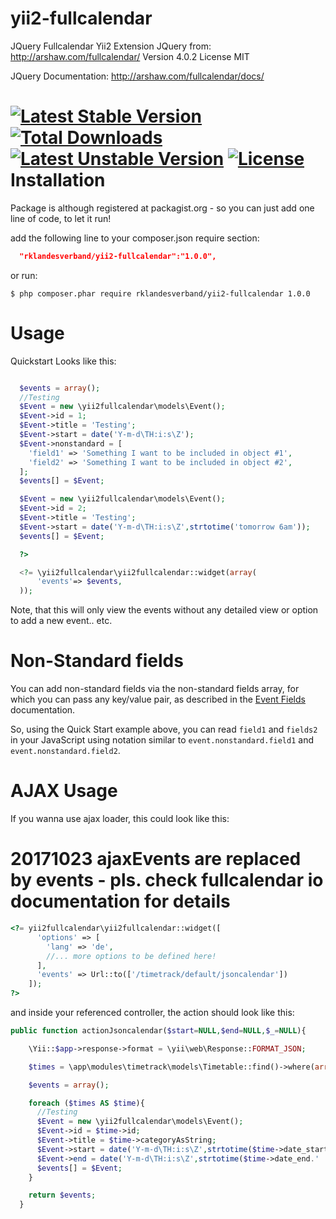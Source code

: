 yii2-fullcalendar
================
JQuery Fullcalendar Yii2 Extension
JQuery from: http://arshaw.com/fullcalendar/
Version 4.0.2
License MIT

JQuery Documentation:
http://arshaw.com/fullcalendar/docs/


[![Latest Stable Version](https://poser.pugx.org/rklandesverband/yii2-fullcalendar/version)](https://packagist.org/packages/rklandesverband/yii2-fullcalendar)
[![Total Downloads](https://poser.pugx.org/rklandesverband/yii2-fullcalendar/downloads)](https://packagist.org/packages/rklandesverband/yii2-fullcalendar)
[![Latest Unstable Version](https://poser.pugx.org/rklandesverband/yii2-fullcalendar/v/unstable)](//packagist.org/packages/rklandesverband/yii2-fullcalendar)
[![License](https://poser.pugx.org/rklandesverband/yii2-fullcalendar/license)](https://packagist.org/packages/rklandesverband/yii2-fullcalendar)
Installation
============
Package is although registered at packagist.org - so you can just add one line of code, to let it run!

add the following line to your composer.json require section:
```json
  "rklandesverband/yii2-fullcalendar":"1.0.0",
```

or run:
```
$ php composer.phar require rklandesverband/yii2-fullcalendar 1.0.0
```


Usage
=====

Quickstart Looks like this:

```php

  $events = array();
  //Testing
  $Event = new \yii2fullcalendar\models\Event();
  $Event->id = 1;
  $Event->title = 'Testing';
  $Event->start = date('Y-m-d\TH:i:s\Z');
  $Event->nonstandard = [
    'field1' => 'Something I want to be included in object #1',
    'field2' => 'Something I want to be included in object #2',
  ];
  $events[] = $Event;

  $Event = new \yii2fullcalendar\models\Event();
  $Event->id = 2;
  $Event->title = 'Testing';
  $Event->start = date('Y-m-d\TH:i:s\Z',strtotime('tomorrow 6am'));
  $events[] = $Event;

  ?>

  <?= \yii2fullcalendar\yii2fullcalendar::widget(array(
      'events'=> $events,
  ));
```

Note, that this will only view the events without any detailed view or option to add a new event.. etc.

Non-Standard fields
===================

You can add non-standard fields via the non-standard fields array, for which you can pass any key/value pair, as described in the [Event Fields](https://fullcalendar.io/docs/event_data/Event_Object/) documentation.

So, using the Quick Start example above, you can read `field1` and `fields2` in your JavaScript using notation similar to `event.nonstandard.field1` and `event.nonstandard.field2`.

AJAX Usage
==========
If you wanna use ajax loader, this could look like this:

# 20171023 ajaxEvents are replaced by events - pls. check fullcalendar io documentation for details

```php
<?= yii2fullcalendar\yii2fullcalendar::widget([
      'options' => [
        'lang' => 'de',
        //... more options to be defined here!
      ],
      'events' => Url::to(['/timetrack/default/jsoncalendar'])
    ]);
?>
```

and inside your referenced controller, the action should look like this:

```php
public function actionJsoncalendar($start=NULL,$end=NULL,$_=NULL){

    \Yii::$app->response->format = \yii\web\Response::FORMAT_JSON;

    $times = \app\modules\timetrack\models\Timetable::find()->where(array('category'=>\app\modules\timetrack\models\Timetable::CAT_TIMETRACK))->all();

    $events = array();

    foreach ($times AS $time){
      //Testing
      $Event = new \yii2fullcalendar\models\Event();
      $Event->id = $time->id;
      $Event->title = $time->categoryAsString;
      $Event->start = date('Y-m-d\TH:i:s\Z',strtotime($time->date_start.' '.$time->time_start));
      $Event->end = date('Y-m-d\TH:i:s\Z',strtotime($time->date_end.' '.$time->time_end));
      $events[] = $Event;
    }

    return $events;
  }
```